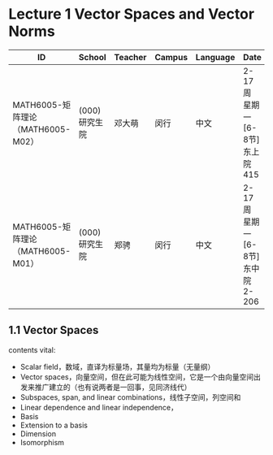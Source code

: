 # Lecture 1 Vector Spaces and Vector Norms

| ID                                | School        | Teacher | Campus | Language | Date                            |
| --------------------------------- | ------------- | ------- | ------ | -------- | ------------------------------- |
| MATH6005-矩阵理论（MATH6005-M02） | (000)研究生院 | 邓大萌  | 闵行   | 中文     | 2-17周 星期一[6-8节]东上院415   |
| MATH6005-矩阵理论（MATH6005-M01） | (000)研究生院 | 郑骋    | 闵行   | 中文     | 2-17周 星期一[6-8节]东中院2-206 |

## 1.1 Vector Spaces

contents vital:

* Scalar field，数域，直译为标量场，其量均为标量（无量纲）
* Vector spaces，向量空间，但在此可能为线性空间，它是一个由向量空间出发来推广建立的（也有说两者是一回事，见同济线代）
* Subspaces, span, and linear combinations，线性子空间，列空间和
* Linear dependence and linear independence，
* Basis
* Extension to a basis
* Dimension
* Isomorphism